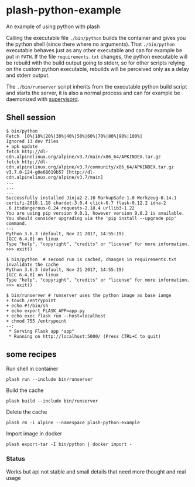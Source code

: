 # plash-python-example
An example of using python with plash

Calling the executable file `./bin/python` builds the container and gives you the python shell (since there where no arguments). That `./bin/python` executable behaves just as any other executable and can for example be put in `PATH`. 
If the file `requirements.txt` changes, the python executable will be rebuild with the build output going to stderr, so for other scripts relying on the custom python executable, rebuilds will be perceived only as a delay and stderr output.

The `./bin/runserver` script inherits from the executable python build script and starts the server, it is also a normal process and can for example be daemonized with [supervisord](http://supervisord.org/).

## Shell session
```
$ bin/python                                                                                   
Fetch  [0%|10%|20%|30%|40%|50%|60%|70%|80%|90%|100%]                                                                           
Ignored 13 dev files                                                                                                           
+ apk update                                                                                                                   
fetch http://dl-cdn.alpinelinux.org/alpine/v3.7/main/x86_64/APKINDEX.tar.gz                                                   
fetch http://dl-cdn.alpinelinux.org/alpine/v3.7/community/x86_64/APKINDEX.tar.gz                                               
v3.7.0-124-g0e68619b57 [http://dl-cdn.alpinelinux.org/alpine/v3.7/main]       
...
...
...
Successfully installed Jinja2-2.10 MarkupSafe-1.0 Werkzeug-0.14.1 certifi-2018.1.18 chardet-3.0.4 click-6.7 flask-0.12.2 idna-2
.6 itsdangerous-0.24 requests-2.18.4 urllib3-1.22                                                                             
You are using pip version 9.0.1, however version 9.0.2 is available.                                                           
You should consider upgrading via the 'pip install --upgrade pip' command.                                                     
--:                                                                                                                           
Python 3.6.3 (default, Nov 21 2017, 14:55:19)                                                                                 
[GCC 6.4.0] on linux                                                                                                           
Type "help", "copyright", "credits" or "license" for more information.                                                         
>>> exit()

$ bin/python  # second run is cached, changes in requirements.txt invalidate the cache
Python 3.6.3 (default, Nov 21 2017, 14:55:19)                                                                                 
[GCC 6.4.0] on linux                                                                                                           
Type "help", "copyright", "credits" or "license" for more information.                                                         
>>> exit()

$ bin/runserver # runserver uses the python image as base iamge
+ touch /entrypoint                                                                                                           
+ echo #!/bin/sh                                                                                                               
+ echo export FLASK_APP=app.py                                                                                                 
+ echo exec flask run --host=localhost                                                                                         
+ chmod 755 /entrypoint                                                                                                       
--:                                                                                                                           
 * Serving Flask app "app"                                                                                                     
 * Running on http://localhost:5000/ (Press CTRL+C to quit)    
```

## some recipes

Run shell in container
```
plash run --include bin/runserver
```
Build the cache
```
plash build --include bin/runserver
```
Delete the cache
```
plash rm -i alpine --namespace plash-python-example
```
Import image in docker
```
plash export-tar -I bin/python | docker import - 
```

### Status
Works but api not stable and small details that need more thought and real usage
